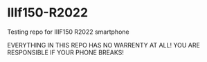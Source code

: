 # IIIf150-R2022
Testing repo for IIIF150 R2022 smartphone 

EVERYTHING IN THIS REPO HAS NO WARRENTY AT ALL!
YOU ARE RESPONSIBLE IF YOUR PHONE BREAKS!
